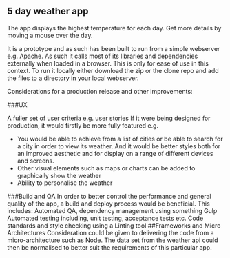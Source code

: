 ## 5 day weather app

The app displays the highest temperature for each day. Get more details by moving a mouse over the day.

It is a prototype and as such has been built to run from a simple webserver e.g. Apache. As such it calls most of its libraries and dependencies externally when loaded in a browser. This is only for ease of use in this context. To run it locally either download the zip or the clone repo and add the files to a directory in your local webserver.

Considerations for a production release and other improvements:

###UX

A fuller set of user criteria e.g. user stories
If it were being designed for production, it would firstly be more fully featured e.g. 
 * You would be able to achieve from a list of cities or be able to search for a city in order to view its weather. And it would be better styles both for an improved aesthetic and for display on a range of different devices and screens.
 * Other visual elements such as maps or charts can be added to graphically show the weather 
 * Ability to personalise the weather

###Build and QA
In order to better control the performance and general quality of the app, a build and deploy process would be beneficial. This includes:
Automated QA, dependency management using something Gulp
Automated testing including, unit testing, acceptance tests etc.
Code standards and style checking using a Linting tool 
##Frameworks and Micro Architectures
Consideration could be given to delivering the code from a micro-architecture such as Node. 
The data set from the weather api could then be normalised to better suit the requirements of this particular app.


